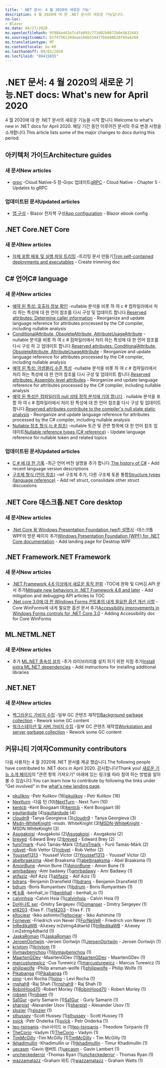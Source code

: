 ```yaml
---
title: '.NET 문서: 4 월 2020의 새로운 기능'
description: 4 월 2020에 대 한 .NET 문서의 새로운 기능입니다.
no-loc:
- Blazor
ms.date: 04/27/2020
ms.openlocfilehash: 9f884a443a7c4fe892c773d02b8072b0e5632443
ms.sourcegitcommit: b1f4756120deaecb8b554477bb040620f69a4209
ms.translationtype: MT
ms.contentlocale: ko-KR
ms.lasthandoff: 09/03/2020
ms.locfileid: "89415035"
---
```

# <a name="net-docs-whats-new-for-april-2020"></a><span data-ttu-id="4f44c-103">.NET 문서: 4 월 2020의 새로운 기능</span><span class="sxs-lookup"><span data-stu-id="4f44c-103">.NET docs: What's new for April 2020</span></span>

<span data-ttu-id="4f44c-104">4 월 2020에 대 한 .NET 문서의 새로운 기능을 시작 합니다.</span><span class="sxs-lookup"><span data-stu-id="4f44c-104">Welcome to what's new in .NET docs for April 2020.</span></span> <span data-ttu-id="4f44c-105">해당 기간 동안 이루어진 문서의 주요 변경 사항을 소개합니다.</span><span class="sxs-lookup"><span data-stu-id="4f44c-105">This article lists some of the major changes to docs during this period.</span></span>

## <a name="architecture-guides"></a><span data-ttu-id="4f44c-106">아키텍처 가이드</span><span class="sxs-lookup"><span data-stu-id="4f44c-106">Architecture guides</span></span>

### <a name="new-articles"></a><span data-ttu-id="4f44c-107">새 문서</span><span class="sxs-lookup"><span data-stu-id="4f44c-107">New articles</span></span>

- <span data-ttu-id="4f44c-108">[grpc](../architecture/cloud-native/grpc.md) -Cloud Native-5 장-Grpc 업데이트</span><span class="sxs-lookup"><span data-stu-id="4f44c-108">[gRPC](../architecture/cloud-native/grpc.md) - Cloud Native - Chapter 5 - Updates to gRPC</span></span>

### <a name="updated-articles"></a><span data-ttu-id="4f44c-109">업데이트된 문서</span><span class="sxs-lookup"><span data-stu-id="4f44c-109">Updated articles</span></span>

- <span data-ttu-id="4f44c-110">[앱 구성](../architecture/blazor-for-web-forms-developers/config.md)  -  Blazor 전자책 구성</span><span class="sxs-lookup"><span data-stu-id="4f44c-110">[App configuration](../architecture/blazor-for-web-forms-developers/config.md) - Blazor ebook config</span></span>

## <a name="net-core"></a><span data-ttu-id="4f44c-111">.NET Core</span><span class="sxs-lookup"><span data-stu-id="4f44c-111">.NET Core</span></span>

### <a name="new-articles"></a><span data-ttu-id="4f44c-112">새 문서</span><span class="sxs-lookup"><span data-stu-id="4f44c-112">New articles</span></span>

- <span data-ttu-id="4f44c-113">[자체 포함 배포 및 실행 파일 트리밍](../core/deploying/trim-self-contained.md) -트리밍 문서 만들기</span><span class="sxs-lookup"><span data-stu-id="4f44c-113">[Trim self-contained deployments and executables](../core/deploying/trim-self-contained.md) - Create trimming doc</span></span>

## <a name="c-language"></a><span data-ttu-id="4f44c-114">C# 언어</span><span class="sxs-lookup"><span data-stu-id="4f44c-114">C# language</span></span>

### <a name="new-articles"></a><span data-ttu-id="4f44c-115">새 문서</span><span class="sxs-lookup"><span data-stu-id="4f44c-115">New articles</span></span>

- <span data-ttu-id="4f44c-116">[예약 된 특성: 호출자 정보 확인](../csharp/language-reference/attributes/caller-information.md) -nullable 분석을 비롯 하 여 c # 컴파일러에서 처리 하는 특성에 대 한 언어 참조를 다시 구성 및 업데이트 합니다.</span><span class="sxs-lookup"><span data-stu-id="4f44c-116">[Reserved attributes: Determine caller information](../csharp/language-reference/attributes/caller-information.md) - Reorganize and update language reference for attributes processed by the C# compiler, including nullable analysis</span></span>
- <span data-ttu-id="4f44c-117">[ConditionalAttribute, ObsoleteAttribute, AttributeUsageAttribute](../csharp/language-reference/attributes/general.md) -nullable 분석을 비롯 하 여 c # 컴파일러에서 처리 하는 특성에 대 한 언어 참조를 다시 구성 하 고 업데이트 합니다.</span><span class="sxs-lookup"><span data-stu-id="4f44c-117">[Reserved attributes: ConditionalAttribute, ObsoleteAttribute, AttributeUsageAttribute](../csharp/language-reference/attributes/general.md) - Reorganize and update language reference for attributes processed by the C# compiler, including nullable analysis</span></span>
- <span data-ttu-id="4f44c-118">[예약 된 특성: 어셈블리 수준 특성](../csharp/language-reference/attributes/global.md) -nullable 분석을 비롯 하 여 c # 컴파일러에서 처리 하는 특성에 대 한 언어 참조를 다시 구성 및 업데이트 합니다.</span><span class="sxs-lookup"><span data-stu-id="4f44c-118">[Reserved attributes: Assembly level attributes](../csharp/language-reference/attributes/global.md) - Reorganize and update language reference for attributes processed by the C# compiler, including nullable analysis</span></span>
- <span data-ttu-id="4f44c-119">[예약 된 특성은 컴파일러의 null 상태 정적 분석에 기여 합니다](../csharp/language-reference/attributes/nullable-analysis.md) . nullable 분석을 포함 하 여 c # 컴파일러에서 처리 된 특성에 대 한 언어 참조를 다시 구성 및 업데이트 합니다.</span><span class="sxs-lookup"><span data-stu-id="4f44c-119">[Reserved attributes contribute to the compiler's null state static analysis](../csharp/language-reference/attributes/nullable-analysis.md) - Reorganize and update language reference for attributes processed by the C# compiler, including nullable analysis</span></span>
- <span data-ttu-id="4f44c-120">[Nullable 참조 형식 (c # 참조)](../csharp/language-reference/builtin-types/nullable-reference-types.md) -nullable 토큰 및 관련 항목에 대 한 언어 참조 업데이트</span><span class="sxs-lookup"><span data-stu-id="4f44c-120">[Nullable reference types (C# reference)](../csharp/language-reference/builtin-types/nullable-reference-types.md) - Update language reference for nullable token and related topics</span></span>

### <a name="updated-articles"></a><span data-ttu-id="4f44c-121">업데이트된 문서</span><span class="sxs-lookup"><span data-stu-id="4f44c-121">Updated articles</span></span>

- <span data-ttu-id="4f44c-122">[C \# 에 대 한 기록](../csharp/whats-new/csharp-version-history.md) -최근 언어 버전 설명을 추가 합니다.</span><span class="sxs-lookup"><span data-stu-id="4f44c-122">[The history of C\#](../csharp/whats-new/csharp-version-history.md) - Add recent language version descriptions</span></span>
- <span data-ttu-id="4f44c-123">[구조체 형식 (언어 참조)](../csharp/language-reference/builtin-types/struct.md) -ref 구조체 추가, 다른 구조체 토론 통합</span><span class="sxs-lookup"><span data-stu-id="4f44c-123">[Structure types (language reference)](../csharp/language-reference/builtin-types/struct.md) - Add ref struct, consolidate other struct discussions</span></span>

## <a name="net-core-desktop"></a><span data-ttu-id="4f44c-124">.NET Core 데스크톱</span><span class="sxs-lookup"><span data-stu-id="4f44c-124">.NET Core desktop</span></span>

### <a name="new-articles"></a><span data-ttu-id="4f44c-125">새 문서</span><span class="sxs-lookup"><span data-stu-id="4f44c-125">New articles</span></span>

- <span data-ttu-id="4f44c-126">[.Net Core 용 Windows Presentation Foundation (wpf) 설명서](../desktop-wpf/index.yml) -데스크톱 WPF의 방문 페이지 추가</span><span class="sxs-lookup"><span data-stu-id="4f44c-126">[Windows Presentation Foundation (WPF) for .NET Core documentation](../desktop-wpf/index.yml) - Add landing page for Desktop WPF</span></span>

## <a name="net-framework"></a><span data-ttu-id="4f44c-127">.NET Framework</span><span class="sxs-lookup"><span data-stu-id="4f44c-127">.NET Framework</span></span>

### <a name="new-articles"></a><span data-ttu-id="4f44c-128">새 문서</span><span class="sxs-lookup"><span data-stu-id="4f44c-128">New articles</span></span>

- <span data-ttu-id="4f44c-129">[.NET Framework 4.6 이상에서 새로운 동작 완화](../framework/migration-guide/mitigations.md) -TOC에 완화 및 디버깅 API 문서 추가</span><span class="sxs-lookup"><span data-stu-id="4f44c-129">[Mitigate new behaviors in .NET Framework 4.6 and later](../framework/migration-guide/mitigations.md) - Add mitigation and debugging API articles to TOC</span></span>
- <span data-ttu-id="4f44c-130">[.Net core 3.0에 대 한 Windows Forms 컨트롤의 내게 필요한 옵션 개선 사항](../framework/winforms/windows-forms-accessibility-improvements.md) -Core WinForms에 내게 필요한 옵션 문서 추가</span><span class="sxs-lookup"><span data-stu-id="4f44c-130">[Accessibility improvements in Windows Forms controls for .NET Core 3.0](../framework/winforms/windows-forms-accessibility-improvements.md) - Adding Accessibility doc for Core WinForms</span></span>

## <a name="mlnet"></a><span data-ttu-id="4f44c-131">ML.NET</span><span class="sxs-lookup"><span data-stu-id="4f44c-131">ML.NET</span></span>

### <a name="new-articles"></a><span data-ttu-id="4f44c-132">새 문서</span><span class="sxs-lookup"><span data-stu-id="4f44c-132">New articles</span></span>

- <span data-ttu-id="4f44c-133">추가 [ML.NET 종속성 설치](../machine-learning/how-to-guides/install-extra-dependencies.md) -추가 라이브러리를 설치 하기 위한 지침 추가</span><span class="sxs-lookup"><span data-stu-id="4f44c-133">[Install extra ML.NET dependencies](../machine-learning/how-to-guides/install-extra-dependencies.md) - Add instructions for installing additional libraries</span></span>

## <a name="net"></a><span data-ttu-id="4f44c-134">.NET</span><span class="sxs-lookup"><span data-stu-id="4f44c-134">.NET</span></span>

### <a name="new-articles"></a><span data-ttu-id="4f44c-135">새 문서</span><span class="sxs-lookup"><span data-stu-id="4f44c-135">New articles</span></span>

- <span data-ttu-id="4f44c-136">[백그라운드 가비지 수집](../standard/garbage-collection/background-gc.md) -일부 GC 콘텐츠 재작업</span><span class="sxs-lookup"><span data-stu-id="4f44c-136">[Background garbage collection](../standard/garbage-collection/background-gc.md) - Rework some GC content</span></span>
- <span data-ttu-id="4f44c-137">[워크스테이션 및 서버 가비지 수집](../standard/garbage-collection/workstation-server-gc.md) -일부 GC 콘텐츠 재작업</span><span class="sxs-lookup"><span data-stu-id="4f44c-137">[Workstation and server garbage collection](../standard/garbage-collection/workstation-server-gc.md) - Rework some GC content</span></span>

## <a name="community-contributors"></a><span data-ttu-id="4f44c-138">커뮤니티 기여자</span><span class="sxs-lookup"><span data-stu-id="4f44c-138">Community contributors</span></span>

<span data-ttu-id="4f44c-139">다음 사용자는 4 월 2020에 .NET 문서를 제공 했습니다.</span><span class="sxs-lookup"><span data-stu-id="4f44c-139">The following people have contributed to .NET docs in April 2020.</span></span> <span data-ttu-id="4f44c-140">감사합니다!</span><span class="sxs-lookup"><span data-stu-id="4f44c-140">Thank you!</span></span> <span data-ttu-id="4f44c-141">[새로운 기능 소개 페이지](index.yml)의 "관련 항목 가져오기" 아래에 있는 링크를 따라 참여 하는 방법을 알아볼 수 있습니다.</span><span class="sxs-lookup"><span data-stu-id="4f44c-141">You can learn how to contribute by following the links under "Get involved" in the [what's new landing page](index.yml).</span></span>

- <span data-ttu-id="4f44c-142">[pkulikov](https://github.com/pkulikov) -Petr Kulikov (16)</span><span class="sxs-lookup"><span data-stu-id="4f44c-142">[pkulikov](https://github.com/pkulikov) - Petr Kulikov (16)</span></span>
- <span data-ttu-id="4f44c-143">[Nextturn](https://github.com/NextTurn) -다음 턴 (10)</span><span class="sxs-lookup"><span data-stu-id="4f44c-143">[NextTurn](https://github.com/NextTurn) - Next Turn (10)</span></span>
- <span data-ttu-id="4f44c-144">[kentcb](https://github.com/kentcb) -Kent Boogaart (8)</span><span class="sxs-lookup"><span data-stu-id="4f44c-144">[kentcb](https://github.com/kentcb) - Kent Boogaart (8)</span></span>
- <span data-ttu-id="4f44c-145">[sguitardude](https://github.com/sguitardude) (4)</span><span class="sxs-lookup"><span data-stu-id="4f44c-145">[sguitardude](https://github.com/sguitardude) (4)</span></span>
- <span data-ttu-id="4f44c-146">[cloudn9](https://github.com/cloudn9) -Tanya Georgieva (3)</span><span class="sxs-lookup"><span data-stu-id="4f44c-146">[cloudn9](https://github.com/cloudn9) - Tanya Georgieva (3)</span></span>
- <span data-ttu-id="4f44c-147">[Msdn-WhiteKnight](https://github.com/MSDN-WhiteKnight) -msdn. WhiteKnight (3)</span><span class="sxs-lookup"><span data-stu-id="4f44c-147">[MSDN-WhiteKnight](https://github.com/MSDN-WhiteKnight) - MSDN.WhiteKnight (3)</span></span>
- <span data-ttu-id="4f44c-148">[Asugakoisi](https://github.com/Asugakoisi) -Asugakoisi (2)</span><span class="sxs-lookup"><span data-stu-id="4f44c-148">[Asugakoisi](https://github.com/Asugakoisi) - Asugakoisi (2)</span></span>
- <span data-ttu-id="4f44c-149">[breyed](https://github.com/breyed) -Edward Brey (2)</span><span class="sxs-lookup"><span data-stu-id="4f44c-149">[breyed](https://github.com/breyed) - Edward Brey (2)</span></span>
- <span data-ttu-id="4f44c-150">[furoTmark](https://github.com/furoTmark) -Furó Tamás-Márk (2)</span><span class="sxs-lookup"><span data-stu-id="4f44c-150">[furoTmark](https://github.com/furoTmark) -  Furó Tamás-Márk (2)</span></span>
- <span data-ttu-id="4f44c-151">[robvet](https://github.com/robvet) -Rob Vettor (2)</span><span class="sxs-lookup"><span data-stu-id="4f44c-151">[robvet](https://github.com/robvet) - Rob Vettor (2)</span></span>
- <span data-ttu-id="4f44c-152">[Youssef1313](https://github.com/Youssef1313) - Youssef Victor (2)</span><span class="sxs-lookup"><span data-stu-id="4f44c-152">[Youssef1313](https://github.com/Youssef1313) - Youssef Victor (2)</span></span>
- <span data-ttu-id="4f44c-153">[abelbraaksma](https://github.com/abelbraaksma) -Abel Braaksma (1)</span><span class="sxs-lookup"><span data-stu-id="4f44c-153">[abelbraaksma](https://github.com/abelbraaksma) - Abel Braaksma (1)</span></span>
- <span data-ttu-id="4f44c-154">[AmonBune](https://github.com/AmonBune) -Amon Bune (1)</span><span class="sxs-lookup"><span data-stu-id="4f44c-154">[AmonBune](https://github.com/AmonBune) - Amon Bune (1)</span></span>
- <span data-ttu-id="4f44c-155">[amrbadawy](https://github.com/amrbadawy) -Amr badawy (1)</span><span class="sxs-lookup"><span data-stu-id="4f44c-155">[amrbadawy](https://github.com/amrbadawy) - Amr Badawy (1)</span></span>
- <span data-ttu-id="4f44c-156">[atifaziz](https://github.com/atifaziz) -Atif Aziz (1)</span><span class="sxs-lookup"><span data-stu-id="4f44c-156">[atifaziz](https://github.com/atifaziz) - Atif Aziz (1)</span></span>
- <span data-ttu-id="4f44c-157">[bdrans](https://github.com/bdrans) -Benjamin Dransfield (1)</span><span class="sxs-lookup"><span data-stu-id="4f44c-157">[bdrans](https://github.com/bdrans) - Benjamin Dransfield (1)</span></span>
- <span data-ttu-id="4f44c-158">[bdrum](https://github.com/bdrum) -Boris Rumyantsev (1)</span><span class="sxs-lookup"><span data-stu-id="4f44c-158">[bdrum](https://github.com/bdrum) - Boris Rumyantsev (1)</span></span>
- <span data-ttu-id="4f44c-159">[베 b홀](https://github.com/benbhall) -benhall_io (1)</span><span class="sxs-lookup"><span data-stu-id="4f44c-159">[benbhall](https://github.com/benbhall) - benhall_io (1)</span></span>
- <span data-ttu-id="4f44c-160">[calvinhsia](https://github.com/calvinhsia) -Calvin Hsia (1)</span><span class="sxs-lookup"><span data-stu-id="4f44c-160">[calvinhsia](https://github.com/calvinhsia) - Calvin Hsia (1)</span></span>
- <span data-ttu-id="4f44c-161">[Do마나트 ser](https://github.com/Domanser) -Dmitry Sergeyev (1)</span><span class="sxs-lookup"><span data-stu-id="4f44c-161">[Domanser](https://github.com/Domanser) - Dmitry Sergeyev (1)</span></span>
- <span data-ttu-id="4f44c-162">[ef4203](https://github.com/ef4203) -Elias F. (1)</span><span class="sxs-lookup"><span data-stu-id="4f44c-162">[ef4203](https://github.com/ef4203) - Elias F. (1)</span></span>
- <span data-ttu-id="4f44c-163">[eltociear](https://github.com/eltociear) -Ikko ashimto(1)</span><span class="sxs-lookup"><span data-stu-id="4f44c-163">[eltociear](https://github.com/eltociear) - Ikko Ashimine (1)</span></span>
- <span data-ttu-id="4f44c-164">[Fornever](https://github.com/ForNeVeR) -Friedrich von Never (1)</span><span class="sxs-lookup"><span data-stu-id="4f44c-164">[ForNeVeR](https://github.com/ForNeVeR) - Friedrich von Never (1)</span></span>
- <span data-ttu-id="4f44c-165">[InRedikaWB](https://github.com/InRedikaWB) -Aλexey m2strng4dtwrld (1)</span><span class="sxs-lookup"><span data-stu-id="4f44c-165">[InRedikaWB](https://github.com/InRedikaWB) - Aλexey I.m2strng4dtwrld (1)</span></span>
- <span data-ttu-id="4f44c-166">[JaskaRoman](https://github.com/JaskaRoman) (1)</span><span class="sxs-lookup"><span data-stu-id="4f44c-166">[JaskaRoman](https://github.com/JaskaRoman) (1)</span></span>
- <span data-ttu-id="4f44c-167">[JeroenOortwijn](https://github.com/JeroenOortwijn) -Jeroen Oortwijn (1)</span><span class="sxs-lookup"><span data-stu-id="4f44c-167">[JeroenOortwijn](https://github.com/JeroenOortwijn) - Jeroen Oortwijn (1)</span></span>
- <span data-ttu-id="4f44c-168">[krivtom](https://github.com/krivtom) (1)</span><span class="sxs-lookup"><span data-stu-id="4f44c-168">[krivtom](https://github.com/krivtom) (1)</span></span>
- <span data-ttu-id="4f44c-169">[lilymaybenichou](https://github.com/lilymaybenichou) (1)</span><span class="sxs-lookup"><span data-stu-id="4f44c-169">[lilymaybenichou](https://github.com/lilymaybenichou) (1)</span></span>
- <span data-ttu-id="4f44c-170">[MaartenGDev](https://github.com/MaartenGDev) -MaartenGDev (1)</span><span class="sxs-lookup"><span data-stu-id="4f44c-170">[MaartenGDev](https://github.com/MaartenGDev) - MaartenGDev (1)</span></span>
- <span data-ttu-id="4f44c-171">[marcusturewicz](https://github.com/marcusturewicz) -Cus Turewicz (1)</span><span class="sxs-lookup"><span data-stu-id="4f44c-171">[marcusturewicz](https://github.com/marcusturewicz) - Marcus Turewicz (1)</span></span>
- <span data-ttu-id="4f44c-172">[philipwolfe](https://github.com/philipwolfe) -Philip ansman-wolfe (1)</span><span class="sxs-lookup"><span data-stu-id="4f44c-172">[philipwolfe](https://github.com/philipwolfe) - Philip Wolfe (1)</span></span>
- <span data-ttu-id="4f44c-173">[Pikabanga](https://github.com/Pikabanga) (1)</span><span class="sxs-lookup"><span data-stu-id="4f44c-173">[Pikabanga](https://github.com/Pikabanga) (1)</span></span>
- <span data-ttu-id="4f44c-174">[pino](https://github.com/pino) -Levi Rocha (1)</span><span class="sxs-lookup"><span data-stu-id="4f44c-174">[pino](https://github.com/pino) - Levi Rocha (1)</span></span>
- <span data-ttu-id="4f44c-175">[rnshah9](https://github.com/rnshah9) -Raj Shah (1)</span><span class="sxs-lookup"><span data-stu-id="4f44c-175">[rnshah9](https://github.com/rnshah9) - Raj Shah (1)</span></span>
- <span data-ttu-id="4f44c-176">[RobinHood70](https://github.com/RobinHood70) -Robert Morley (1)</span><span class="sxs-lookup"><span data-stu-id="4f44c-176">[RobinHood70](https://github.com/RobinHood70) - Robert Morley (1)</span></span>
- <span data-ttu-id="4f44c-177">[robsen](https://github.com/robsen) (1)</span><span class="sxs-lookup"><span data-stu-id="4f44c-177">[robsen](https://github.com/robsen) (1)</span></span>
- <span data-ttu-id="4f44c-178">[Sa1Gur](https://github.com/Sa1Gur) -guriy Samarin (1)</span><span class="sxs-lookup"><span data-stu-id="4f44c-178">[Sa1Gur](https://github.com/Sa1Gur) - Guriy Samarin (1)</span></span>
- <span data-ttu-id="4f44c-179">[sharpist](https://github.com/sharpist) -Alexander Usov (1)</span><span class="sxs-lookup"><span data-stu-id="4f44c-179">[sharpist](https://github.com/sharpist) - Alexander Usov (1)</span></span>
- <span data-ttu-id="4f44c-180">[slozier](https://github.com/slozier) (1)</span><span class="sxs-lookup"><span data-stu-id="4f44c-180">[slozier](https://github.com/slozier) (1)</span></span>
- <span data-ttu-id="4f44c-181">[sthussey](https://github.com/sthussey) -Scott Hussey (1)</span><span class="sxs-lookup"><span data-stu-id="4f44c-181">[sthussey](https://github.com/sthussey) - Scott Hussey (1)</span></span>
- <span data-ttu-id="4f44c-182">[svick](https://github.com/svick) -Petr Onderka (1)</span><span class="sxs-lookup"><span data-stu-id="4f44c-182">[svick](https://github.com/svick) - Petr Onderka (1)</span></span>
- <span data-ttu-id="4f44c-183">[teo-tsirpanis](https://github.com/teo-tsirpanis) -(tsir사이드 is (1)</span><span class="sxs-lookup"><span data-stu-id="4f44c-183">[teo-tsirpanis](https://github.com/teo-tsirpanis) - Theodore Tsirpanis (1)</span></span>
- <span data-ttu-id="4f44c-184">[TheCorio](https://github.com/TheCorio) -Vadym (1)</span><span class="sxs-lookup"><span data-stu-id="4f44c-184">[TheCorio](https://github.com/TheCorio) - Vadym (1)</span></span>
- <span data-ttu-id="4f44c-185">[TimMcGilly](https://github.com/TimMcGilly) -Tim McGilly (1)</span><span class="sxs-lookup"><span data-stu-id="4f44c-185">[TimMcGilly](https://github.com/TimMcGilly) - Tim McGilly (1)</span></span>
- <span data-ttu-id="4f44c-186">[tkhadimullin](https://github.com/tkhadimullin) -Khadimullin ur (1)</span><span class="sxs-lookup"><span data-stu-id="4f44c-186">[tkhadimullin](https://github.com/tkhadimullin) - Timur Khadimullin (1)</span></span>
- <span data-ttu-id="4f44c-187">[uecasm](https://github.com/uecasm) -Gavin 램버트 (1)</span><span class="sxs-lookup"><span data-stu-id="4f44c-187">[uecasm](https://github.com/uecasm) - Gavin Lambert (1)</span></span>
- <span data-ttu-id="4f44c-188">[uncheckederror](https://github.com/uncheckederror) -Thomas Ryan (1)</span><span class="sxs-lookup"><span data-stu-id="4f44c-188">[uncheckederror](https://github.com/uncheckederror) - Thomas Ryan (1)</span></span>
- <span data-ttu-id="4f44c-189">[wazzamatazz](https://github.com/wazzamatazz) -Graham 와트 (1)</span><span class="sxs-lookup"><span data-stu-id="4f44c-189">[wazzamatazz](https://github.com/wazzamatazz) - Graham Watts (1)</span></span>
